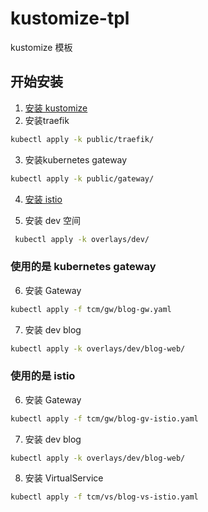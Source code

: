 # kustomize-tpl
kustomize 模板 


## 开始安装
1. [安装 kustomize](docs/安装/kustomize/install.md)
2. 安装traefik

```sh
kubectl apply -k public/traefik/
```
3. 安装kubernetes gateway

```sh
kubectl apply -k public/gateway/
```
4. [安装 istio](docs/安装/istio/install.md)

5. 安装 dev 空间

```sh
 kubectl apply -k overlays/dev/
```

### 使用的是 kubernetes gateway
6. 安装 Gateway
```sh
kubectl apply -f tcm/gw/blog-gw.yaml
```
7. 安装 dev blog

```sh
kubectl apply -k overlays/dev/blog-web/
```


### 使用的是 istio

6. 安装 Gateway

```sh
kubectl apply -f tcm/gw/blog-gv-istio.yaml
```

7. 安装 dev blog

```sh
kubectl apply -k overlays/dev/blog-web/
```

8. 安装 VirtualService

```sh
kubectl apply -f tcm/vs/blog-vs-istio.yaml
```

